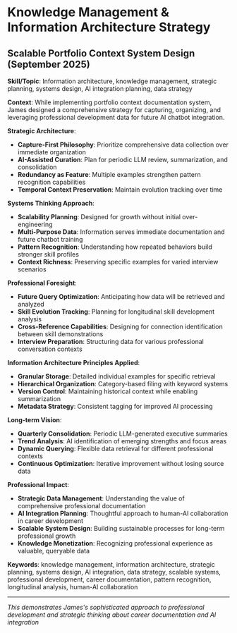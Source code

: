 # Knowledge Management & Information Architecture Strategy

## Scalable Portfolio Context System Design (September 2025)

**Skill/Topic**: Information architecture, knowledge management, strategic planning, systems design, AI integration planning, data strategy

**Context**: While implementing portfolio context documentation system, James designed a comprehensive strategy for capturing, organizing, and leveraging professional development data for future AI chatbot integration.

**Strategic Architecture**:
- **Capture-First Philosophy**: Prioritize comprehensive data collection over immediate organization
- **AI-Assisted Curation**: Plan for periodic LLM review, summarization, and consolidation
- **Redundancy as Feature**: Multiple examples strengthen pattern recognition capabilities
- **Temporal Context Preservation**: Maintain evolution tracking over time

**Systems Thinking Approach**:
- **Scalability Planning**: Designed for growth without initial over-engineering
- **Multi-Purpose Data**: Information serves immediate documentation and future chatbot training
- **Pattern Recognition**: Understanding how repeated behaviors build stronger skill profiles
- **Context Richness**: Preserving specific examples for varied interview scenarios

**Professional Foresight**:
- **Future Query Optimization**: Anticipating how data will be retrieved and analyzed
- **Skill Evolution Tracking**: Planning for longitudinal skill development analysis
- **Cross-Reference Capabilities**: Designing for connection identification between skill demonstrations
- **Interview Preparation**: Structuring data for various professional conversation contexts

**Information Architecture Principles Applied**:
- **Granular Storage**: Detailed individual examples for specific retrieval
- **Hierarchical Organization**: Category-based filing with keyword systems
- **Version Control**: Maintaining historical context while enabling summarization
- **Metadata Strategy**: Consistent tagging for improved AI processing

**Long-term Vision**:
- **Quarterly Consolidation**: Periodic LLM-generated executive summaries
- **Trend Analysis**: AI identification of emerging strengths and focus areas
- **Dynamic Querying**: Flexible data retrieval for different professional contexts
- **Continuous Optimization**: Iterative improvement without losing source data

**Professional Impact**:
- **Strategic Data Management**: Understanding the value of comprehensive professional documentation
- **AI Integration Planning**: Thoughtful approach to human-AI collaboration in career development
- **Scalable System Design**: Building sustainable processes for long-term professional growth
- **Knowledge Monetization**: Recognizing professional experience as valuable, queryable data

**Keywords**: knowledge management, information architecture, strategic planning, systems design, AI integration, data strategy, scalable systems, professional development, career documentation, pattern recognition, longitudinal analysis, human-AI collaboration

---

*This demonstrates James's sophisticated approach to professional development and strategic thinking about career documentation and AI integration*